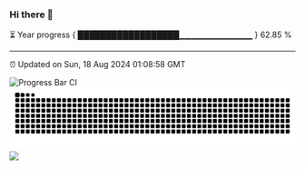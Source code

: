 ### Hi there 👋

⏳ Year progress { ██████████████████▁▁▁▁▁▁▁▁▁▁▁▁ } 62.85 %

---

⏰ Updated on Sun, 18 Aug 2024 01:08:58 GMT

![Progress Bar CI](https://github.com/liununu/liununu/workflows/Progress%20Bar%20CI/badge.svg)![](https://raw.githubusercontent.com/L1cardo/L1cardo/main/assets/github-contribution-grid-snake.svg)![](https://raw.githubusercontent.com/seesaws/seesaws/main/assets/github-contribution-grid-snake.svg)
